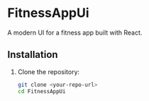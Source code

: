# FitnessAppUi

A modern UI for a fitness app built with React.

## Installation

1. Clone the repository:
   ```sh
   git clone <your-repo-url>
   cd FitnessAppUi
